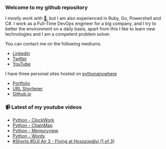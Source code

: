### Welcome to my github repository

I mostly work with [:snake:](https://www.python.org/), but I am also experienced in Ruby, Go, Powershell and C#. I work as a Full-Time DevOps engineer for a big company, and I try to better the environment on a daily basis, apart from this I like to learn new technologies and I am a competent problem solver.

You can contact me on the following mediums.
- [Linkedin](https://www.linkedin.com/in/r3ap3rpy)
- [Twitter](https://twitter.com/r3ap3rpy)
- [YouTube](https://www.youtube.com/channel/UC1qkMXH8d2I9DDAtBSeEHqg)

I have three personal sites hosted on [pythonanywhere](https://www.pythonanywhere.com/)
- [Portfolio](http://r3ap3rpy.pythonanywhere.com/)
- [URL Shortener](http://shortenpy.pythonanywhere.com/)
- [Github.io](https://r3ap3rpy.github.io/)

### :video_camera: Latest of my youtube videos
<!-- YOUTUBE:START -->
- [Python - ClockWork](https://www.youtube.com/watch?v=FL06hQDisnc)
- [Python - ChainMap](https://www.youtube.com/watch?v=3uuXRAf-NOE)
- [Python - Memoryview](https://www.youtube.com/watch?v=GMrt2jFKYjQ)
- [Python - Wordy](https://www.youtube.com/watch?v=GPAJ_1sartQ)
- [#Shorts #DJI Air 3 - Flying at Hosszúpályi &lpar;1 of 3&rpar;](https://www.youtube.com/watch?v=FtQfZdnT27k)
<!-- YOUTUBE:END -->

